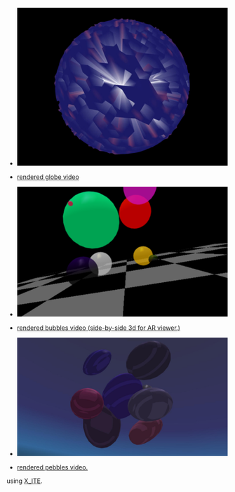 * [![globe](art.jpg)](../../advancedViewer.html?model=./2002/decorations/art.x3d "click to browse in 3d")

* [rendered globe video](https://youtu.be/SmrAfycNDos "click to watch on Youtube")

* [![bubbles](bubbles.png)](../../advancedViewer.html?model=./2002/decorations/bubbles.wrl "click to browse in 3d")

* [rendered bubbles video (side-by-side 3d for AR viewer.)](https://youtu.be/wgNiOMX7mJg "click to watch on Youtube")

* [![pebbles](pebbles.jpg)](../../advancedViewer.html?model=./2002/decorations/pebbles.wrl "click to browse in 3d")

* [rendered pebbles video.](https://youtu.be/xIlN747S_KQ "click to watch on Youtube")

using [X_ITE](http://create3000.de/x_ite).
